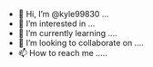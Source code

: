 - 👋 Hi, I’m @kyle99830 ...
- 👀 I’m interested in ...
- 🌱 I’m currently learning ....
- 💞️ I’m looking to collaborate on ....
- 📫 How to reach me .....

<!---
kyle9983/kyle9983 is a ✨ special ✨ repository because its `README.md` (this file) appears on your GitHub profile.
You can click the Preview link to take a look at your changes.
--->
